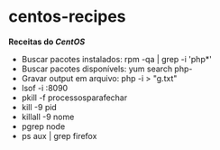 # centos-recipes
**Receitas do *CentOS***

- Buscar pacotes instalados: rpm -qa | grep -i 'php*'
- Buscar pacotes disponívels: yum search php-
- Gravar output em arquivo: php -i > "g.txt"
- lsof -i :8090
- pkill -f processosparafechar
- kill -9 pid
- killall -9 nome
- pgrep node
- ps aux | grep firefox
